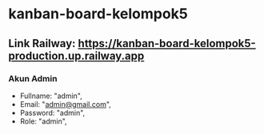 # kanban-board-kelompok5
## Link Railway: https://kanban-board-kelompok5-production.up.railway.app
### Akun Admin
- Fullname: "admin",
- Email:    "admin@gmail.com",
- Password: "admin",
- Role:     "admin",
